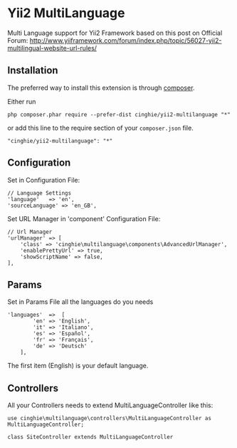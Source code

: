 # Yii2 MultiLanguage
Multi Language support for Yii2 Framework based on this post on Official Forum: http://www.yiiframework.com/forum/index.php/topic/56027-yii2-multilingual-website-url-rules/

Installation
------------

The preferred way to install this extension is through [composer](http://getcomposer.org/download/).

Either run

```
php composer.phar require --prefer-dist cinghie/yii2-multilanguage "*"
```

or add this line to the require section of your `composer.json` file.

```
"cinghie/yii2-multilanguage": "*"
```

Configuration
-----------------

Set in Configuration File:

```
// Language Settings
'language'   => 'en',
'sourceLanguage' => 'en_GB',
```

Set URL Manager in 'component' Configuration File:

```
// Url Manager
'urlManager' => [
    'class' => 'cinghie\multilanguage\components\AdvancedUrlManager',
    'enablePrettyUrl' => true,
    'showScriptName' => false,
],
```

Params
-----------------

Set in Params File all the languages do you needs

```
'languages'  =>  [
		'en' => 'English', 
		'it' => 'Italiano', 
		'es' => 'Español',
		'fr' => 'Français',
		'de' => 'Deutsch'
	],
```

The first item (English) is your default language.

Controllers
-----------------

All your Controllers needs to extend MultiLanguageController like this:

```
use cinghie\multilanguage\controllers\MultiLanguageController as MultiLanguageController;

class SiteController extends MultiLanguageController
```
